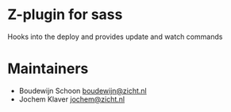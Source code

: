 # Z-plugin for sass 

Hooks into the deploy and provides update and watch commands

# Maintainers
* Boudewijn Schoon <boudewijn@zicht.nl>
* Jochem Klaver <jochem@zicht.nl>

